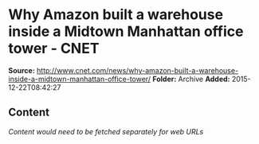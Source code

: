 # Why Amazon built a warehouse inside a Midtown Manhattan office tower - CNET

**Source:** http://www.cnet.com/news/why-amazon-built-a-warehouse-inside-a-midtown-manhattan-office-tower/
**Folder:** Archive
**Added:** 2015-12-22T08:42:27




## Content
*Content would need to be fetched separately for web URLs*
